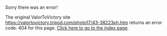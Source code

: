 

Sorry there was an error!

The original ValorToVictory site https://valortovictory.tripod.com/photo17/43-38223ph.htm returns an error code: 404 for this page. [Click here to go to the index page](../index.md).